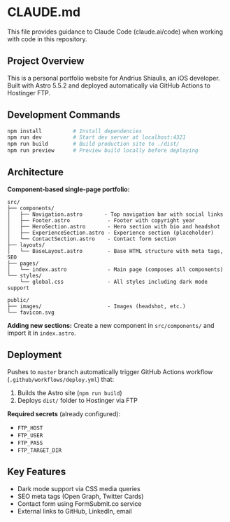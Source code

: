 # CLAUDE.md

This file provides guidance to Claude Code (claude.ai/code) when working with code in this repository.

## Project Overview

This is a personal portfolio website for Andrius Shiaulis, an iOS developer. Built with Astro 5.5.2 and deployed automatically via GitHub Actions to Hostinger FTP.

## Development Commands

```bash
npm install          # Install dependencies
npm run dev          # Start dev server at localhost:4321
npm run build        # Build production site to ./dist/
npm run preview      # Preview build locally before deploying
```

## Architecture

**Component-based single-page portfolio:**

```
src/
├── components/
│   ├── Navigation.astro       - Top navigation bar with social links
│   ├── Footer.astro            - Footer with copyright year
│   ├── HeroSection.astro       - Hero section with bio and headshot
│   ├── ExperienceSection.astro - Experience section (placeholder)
│   └── ContactSection.astro    - Contact form section
├── layouts/
│   └── BaseLayout.astro        - Base HTML structure with meta tags, SEO
├── pages/
│   └── index.astro             - Main page (composes all components)
└── styles/
    └── global.css              - All styles including dark mode support

public/
├── images/                     - Images (headshot, etc.)
└── favicon.svg
```

**Adding new sections:** Create a new component in `src/components/` and import it in `index.astro`.

## Deployment

Pushes to `master` branch automatically trigger GitHub Actions workflow (`.github/workflows/deploy.yml`) that:
1. Builds the Astro site (`npm run build`)
2. Deploys `dist/` folder to Hostinger via FTP

**Required secrets** (already configured):
- `FTP_HOST`
- `FTP_USER`
- `FTP_PASS`
- `FTP_TARGET_DIR`

## Key Features

- Dark mode support via CSS media queries
- SEO meta tags (Open Graph, Twitter Cards)
- Contact form using FormSubmit.co service
- External links to GitHub, LinkedIn, email
